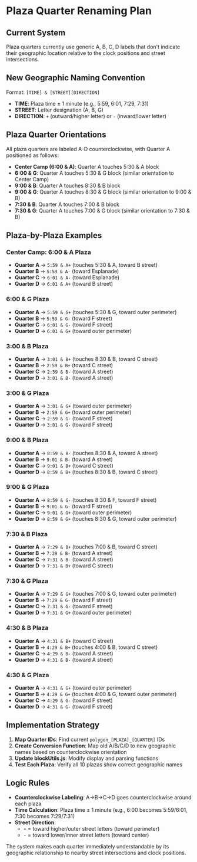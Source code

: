 # Plaza Quarter Renaming Plan

## Current System
Plaza quarters currently use generic A, B, C, D labels that don't indicate their geographic location relative to the clock positions and street intersections.

## New Geographic Naming Convention
Format: `[TIME] & [STREET][DIRECTION]`
- **TIME**: Plaza time ± 1 minute (e.g., 5:59, 6:01, 7:29, 7:31)
- **STREET**: Letter designation (A, B, G)
- **DIRECTION**: `+` (outward/higher letter) or `-` (inward/lower letter)

## Plaza Quarter Orientations
All plaza quarters are labeled A-D counterclockwise, with Quarter A positioned as follows:
- **Center Camp (6:00 & A)**: Quarter A touches 5:30 & A block
- **6:00 & G**: Quarter A touches 5:30 & G block (similar orientation to Center Camp)
- **9:00 & B**: Quarter A touches 8:30 & B block
- **9:00 & G**: Quarter A touches 8:30 & G block (similar orientation to 9:00 & B)
- **7:30 & B**: Quarter A touches 7:00 & B block
- **7:30 & G**: Quarter A touches 7:00 & G block (similar orientation to 7:30 & B)

## Plaza-by-Plaza Examples

### Center Camp: 6:00 & A Plaza
- **Quarter A** → `5:59 & A+` (touches 5:30 & A, toward B street)
- **Quarter B** → `5:59 & A-` (toward Esplanade)
- **Quarter C** → `6:01 & A-` (toward Esplanade)
- **Quarter D** → `6:01 & A+` (toward B street)

### 6:00 & G Plaza
- **Quarter A** → `5:59 & G+` (touches 5:30 & G, toward outer perimeter)
- **Quarter B** → `5:59 & G-` (toward F street)
- **Quarter C** → `6:01 & G-` (toward F street)
- **Quarter D** → `6:01 & G+` (toward outer perimeter)

### 3:00 & B Plaza
- **Quarter A** → `3:01 & B+` (touches 8:30 & B, toward C street)
- **Quarter B** → `2:59 & B+` (toward C street)
- **Quarter C** → `2:59 & B-` (toward A street)
- **Quarter D** → `3:01 & B-` (toward A street)

### 3:00 & G Plaza
- **Quarter A** → `3:01 & G+` (toward outer perimeter)
- **Quarter B** → `2:59 & G+` (toward outer perimeter)
- **Quarter C** → `2:59 & G-` (toward F street)
- **Quarter D** → `3:01 & G-` (toward F street)

### 9:00 & B Plaza
- **Quarter A** → `8:59 & B-` (touches 8:30 & A, toward A street)
- **Quarter B** → `9:01 & B-` (toward A street)
- **Quarter C** → `9:01 & B+` (toward C street)
- **Quarter D** → `8:59 & B+` (touches 8:30 & B, toward C street)

### 9:00 & G Plaza
- **Quarter A** → `8:59 & G-` (touches 8:30 & F, toward F street)
- **Quarter B** → `9:01 & G-` (toward F street)
- **Quarter C** → `9:01 & G+` (toward outer perimeter)
- **Quarter D** → `8:59 & G+` (touches 8:30 & G, toward outer perimeter)

### 7:30 & B Plaza
- **Quarter A** → `7:29 & B+` (touches 7:00 & B, toward C street)
- **Quarter B** → `7:29 & B-` (toward A street)
- **Quarter C** → `7:31 & B-` (toward A street)
- **Quarter D** → `7:31 & B+` (toward C street)

### 7:30 & G Plaza
- **Quarter A** → `7:29 & G+` (touches 7:00 & G, toward outer perimeter)
- **Quarter B** → `7:29 & G-` (toward F street)
- **Quarter C** → `7:31 & G-` (toward F street)
- **Quarter D** → `7:31 & G+` (toward outer perimeter)

### 4:30 & B Plaza
- **Quarter A** → `4:31 & B+` (toward C street)
- **Quarter B** → `4:29 & B+` (touches 4:00 & B, toward C street)
- **Quarter C** → `4:29 & B-` (toward A street)
- **Quarter D** → `4:31 & B-` (toward A street)

### 4:30 & G Plaza
- **Quarter A** → `4:31 & G+` (toward outer perimeter)
- **Quarter B** → `4:29 & G+` (touches 4:00 & G, toward outer perimeter)
- **Quarter C** → `4:29 & G-` (toward F street)
- **Quarter D** → `4:31 & G-` (toward F street)

## Implementation Strategy
1. **Map Quarter IDs**: Find current `polygon_[PLAZA]_[QUARTER]` IDs
2. **Create Conversion Function**: Map old A/B/C/D to new geographic names based on counterclockwise orientation
3. **Update blockUtils.js**: Modify display and parsing functions
4. **Test Each Plaza**: Verify all 10 plazas show correct geographic names

## Logic Rules
- **Counterclockwise Labeling**: A→B→C→D goes counterclockwise around each plaza
- **Time Calculation**: Plaza time ± 1 minute (e.g., 6:00 becomes 5:59/6:01, 7:30 becomes 7:29/7:31)
- **Street Direction**:
  - `+` = toward higher/outer street letters (toward perimeter)
  - `-` = toward lower/inner street letters (toward center)

The system makes each quarter immediately understandable by its geographic relationship to nearby street intersections and clock positions.